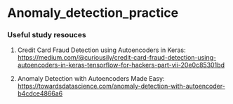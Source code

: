 # Anomaly_detection_practice

<h3>Useful study resouces</h3>

1. Credit Card Fraud Detection using Autoencoders in Keras: https://medium.com/@curiousily/credit-card-fraud-detection-using-autoencoders-in-keras-tensorflow-for-hackers-part-vii-20e0c85301bd

2. Anomaly Detection with Autoencoders Made Easy: https://towardsdatascience.com/anomaly-detection-with-autoencoder-b4cdce4866a6
